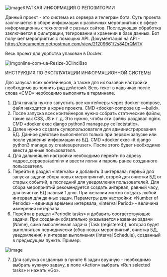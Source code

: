 ![image](https://github.com/user-attachments/assets/0797d3df-2343-4ca0-a155-6e5e6d3bbf10)КРАТКАЯ ИНФОРМАЦИЯ О РЕПОЗИТОРИИ  
  
Данный проект - это система из сервера и телеграм бота. Суть проекта заключается в сборе информации о различных мероприятиях в сфере информационных технологий с разных сайтов. Последующая обработка заключается в фильтрации, тегировании и хранении в базе данных. Бот получает мероприятия с помощью API. 
Документация на API - https://documenter.getpostman.com/view/21209661/2s84DrQMTV
 
Весь проект для удобства упакован в Docker. 


![imgonline-com-ua-Resize-3Ciincl8so](https://user-images.githubusercontent.com/78617414/208722696-a262e19d-607c-4659-a3e7-c557f99f1b55.jpg)

ИНСТРУКЦИЯ ПО ЭКСПЛУАТАЦИИ ИНФОРМАЦИОННОЙ СИСТЕМЫ

Для запуска всех контейнеров, а также для их базовой настройки необходимо выполнить ряд действий. Весь текст в кавычках после слова «CMD» необходимо выполнять в терминале.
1.	Для начала нужно запустить все контейнеры через docker-compose, файл находится в корне проекта. CMD «docker-compose up —build».
2.	После запуска всех контейнеров нужно собрать статические файлы, такие как CSS, JS и т. д. Это нужно, чтобы эти файлы раздавал nginx. CMD «docker exec django python3 manage.py collectstatic».
3.	Далее нужно создать суперпользователя для администрирования БД. Данное действие выполняется только при первом запуске или после удаления информации из БД. CMD «docker exec -it django python3 manage.py createsuperuser». После этого будет необходимо ввести данные пользователя.
4.	Для дальнейшей настройки необходимо перейти по адресу «адрес_сервера/admin» и ввести логин и пароль ранее созданного пользователя. 
5.	Перейти в раздел «Intervals» и добавить 3 интервала: первый для запуска задачи сбора новых мероприятий, второй для очистки БД от старых событий, а последний для уведомления пользователей. Для сбора мероприятий рекомендуется создать интервал, равный часу, для очистки БД равный 1 дню. При желании можно создать любой интервал для данных задач. Параметры для настройки: «Number of Periods» - единица времени интервала, «Interval Period» - величина измерения интервала.
6.	Перейти в раздел «Periodic tasks» и добавить соответствующие задачи. При создании обязательно указывается название задачи (Name), сама выполняемая задача (Task (registered)), которая будет выполняться периодически (сбор новых мероприятий, очистка БД, уведомления) и  интервал выполнения (Interval Schedule), созданный в предыдущем пункте. Пример:

![image](https://github.com/user-attachments/assets/ef8185bf-62f4-484f-a24e-5bd18519eec0)

7.	Для запуска созданных в пункте 6 задач вручную – необходимо выбрать нужную задачу, в поле «Action» выбрать «Run selected tasks» и нажать «Go».
